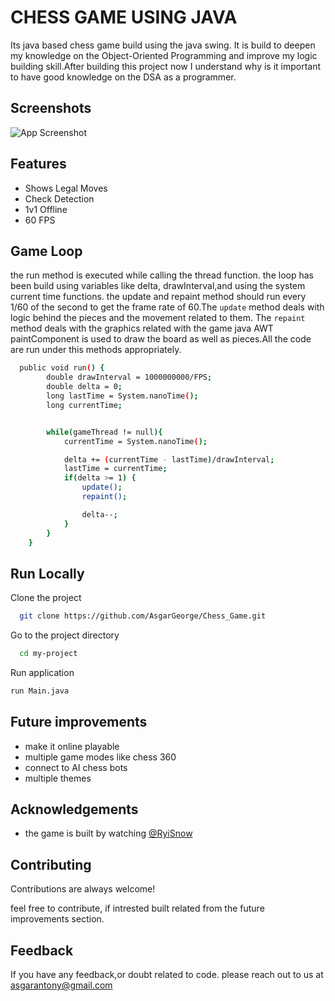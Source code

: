 
# CHESS GAME USING JAVA

Its java based chess game build using the java swing. It is build to deepen my knowledge on the Object-Oriented Programming and improve my logic building skill.After building this project now I understand why is it important to have good knowledge on the DSA as a programmer.

## Screenshots

![App Screenshot](https://github.com/AsgarGeorge/Chess_Game/blob/main/ScreenShots/Screenshot%202024-05-05%20at%205.18.00%E2%80%AFPM.png)

## Features

- Shows Legal Moves
- Check Detection
- 1v1 Offline
- 60 FPS


## Game Loop

the run method is executed while calling the thread function.
the loop has been build using variables like delta, drawInterval,and using the system current time functions.
the update and repaint method should run every 1/60 of the second to get the frame rate of 60.The `update` method deals with logic behind the pieces and the movement related to them. The `repaint` method deals with the graphics related with the game java AWT paintComponent is used to draw the board as well as pieces.All the code are run under this methods appropriately.

```bash
  public void run() {
        double drawInterval = 1000000000/FPS;
        double delta = 0;
        long lastTime = System.nanoTime();
        long currentTime;


        while(gameThread != null){
            currentTime = System.nanoTime();

            delta += (currentTime - lastTime)/drawInterval;
            lastTime = currentTime;
            if(delta >= 1) {
                update();
                repaint();

                delta--;
            }
        }
    }
 ```
## Run Locally

Clone the project

```bash
  git clone https://github.com/AsgarGeorge/Chess_Game.git
```

Go to the project directory

```bash
  cd my-project
```

Run application

```bash
run Main.java
```



## Future improvements

- make it online playable
- multiple game modes like chess 360
- connect to AI chess bots
- multiple themes


## Acknowledgements

- the game is built by watching [@RyiSnow](https://www.youtube.com/@RyiSnow)

## Contributing

Contributions are always welcome!

feel free to contribute, if intrested built related from the future improvements section.

## Feedback

If you have any feedback,or doubt related to code. please reach out to us at asgarantony@gmail.com


